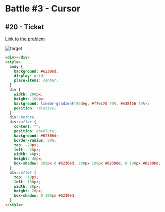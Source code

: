 # Battle #3 - Cursor

## #20 - Ticket

[Link to the problem](https://cssbattle.dev/play/20)

![target](https://cssbattle.dev/targets/20.png)


```html
<div></div>
<style>
  body {
    background: #62306d;
    display: grid;
    place-items: center;
  }
  div {
    width: 200px;
    height: 100px;
    background: linear-gradient(90deg, #f7ec7d 70%, #e38f66 70%);
    position: relative;
  }
  div::before,
  div::after {
    content: "";
    position: absolute;
    background: #62306d;
    border-radius: 50%;
    top: -20px;
    left: -20px;
    width: 40px;
    height: 40px;
    box-shadow: 200px 0 #62306d, 200px 100px #62306d, 0 100px #62306d;
  }
  div::after {
    top: -10px;
    left: 130px;
    width: 20px;
    height: 20px;
    box-shadow: 0 100px #62306d;
  }
</style>
```
